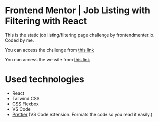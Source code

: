 # Frontend Mentor | Job Listing with Filtering with React

This is the static job listing/filtering page challenge by frontendmenter.io. Coded by me.

You can access the challenge from <a href="https://www.frontendmentor.io/challenges/job-listings-with-filtering-ivstIPCt" target="_blank">this link</a>

You can access the website from <a href="https://react-job-listing-with-filtering.netlify.app/" target="_blank">this link</a>

# Used technologies

- React
- Tailwind CSS
- CSS Flexbox
- VS Code
- <a href="https://marketplace.visualstudio.com/items?itemName=esbenp.prettier-vscode" target="_blank">Prettier</a> (VS Code extension. Formats the code so you read it easily.)
